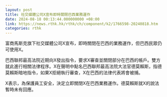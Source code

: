 ```yaml
---
layout: post
title: 社交媒體公司X宣布即時關閉巴西業務運作
date: 2024-08-18 00:13:44.000000000 +08:00
link: https://news.rthk.hk/rthk/ch/component/k2/1766598-20240818.htm
categories: rthk
---
```


富商馬斯克旗下社交媒體公司X宣布，即時關閉在巴西的業務運作，但巴西民眾仍可使用X。

巴西聯邦最高法院近期向X發出指令，要求X審查並關閉部分在巴西的帳戶。雙方就此進行相關法律程序。X在聲明中點名巴西聯邦最高法院大法官德莫賴斯，指德莫賴斯暗地指令，如果X拒絕執行審查，X在巴西的法律代表將會被捕。

X表示，為保護員工安全，決定立即關閉X在巴西業務運作。德莫賴斯就X的說法暫時未有回應。

